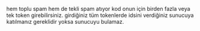 hem toplu spam hem de tekli spam atıyor kod onun için birden fazla veya tek token girebilirsiniz.
girdiğiniz tüm tokenlerde idsini verdiğiniz sunucuya katılmanız gereklidir yoksa sunucuyu bulamaz.
